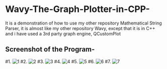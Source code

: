 # Wavy-The-Graph-Plotter-in-CPP-
It is a demonstration of how to use my other repository Mathematical String Parser, it is almost like my other repository Wavy, except that it is in C++ and i have used a 3rd party graph engine, QCustomPlot

## Screenshot of the Program-
#1.
![1](https://user-images.githubusercontent.com/27717975/40266298-74e3079a-5b66-11e8-82bc-2c79c7ed1f42.png)
#2.
![2](https://user-images.githubusercontent.com/27717975/40266299-79f6f23c-5b66-11e8-8602-37df6a7b2a28.png)
#3.
![3](https://user-images.githubusercontent.com/27717975/40266300-7d5ad5f6-5b66-11e8-886d-0e1d0aa08c02.png)
#4.
![4](https://user-images.githubusercontent.com/27717975/40266301-7fe15322-5b66-11e8-95c6-0862e7fb6976.png)
#5.
![5](https://user-images.githubusercontent.com/27717975/40266302-8248d658-5b66-11e8-87df-59e6658e6c31.png)
#6.
![6](https://user-images.githubusercontent.com/27717975/40266303-84a5d266-5b66-11e8-8a15-58a581ee1dde.png)
#7.
![7](https://user-images.githubusercontent.com/27717975/40266305-86ccfb8c-5b66-11e8-9a27-f0749b0892f2.png)
